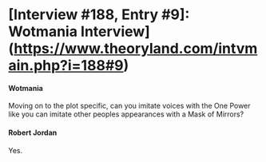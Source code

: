 # [Interview #188, Entry #9]: Wotmania Interview](https://www.theoryland.com/intvmain.php?i=188#9)

#### Wotmania

Moving on to the plot specific, can you imitate voices with the One Power like you can imitate other peoples appearances with a Mask of Mirrors?

#### Robert Jordan

Yes.


